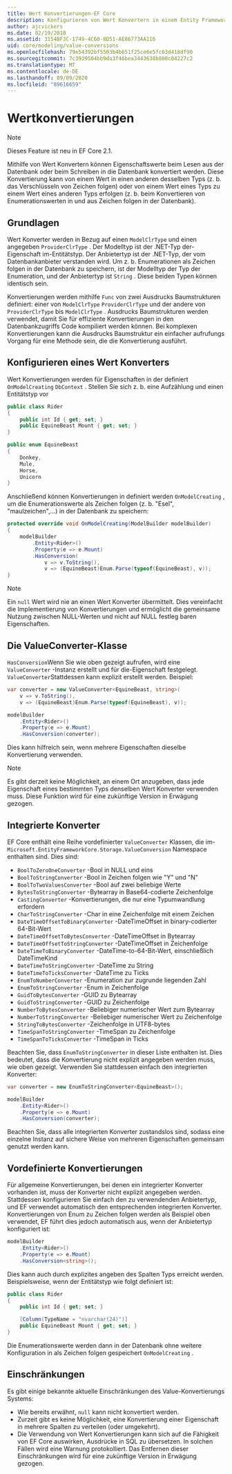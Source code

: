 ```yaml
---
title: Wert Konvertierungen-EF Core
description: Konfigurieren von Wert Konvertern in einem Entity Framework Core Modell
author: ajcvickers
ms.date: 02/19/2018
ms.assetid: 3154BF3C-1749-4C60-8D51-AE86773AA116
uid: core/modeling/value-conversions
ms.openlocfilehash: 79e54392bf5503b4b651f25ce6e5fc63d418df90
ms.sourcegitcommit: 7c3939504bb9da3f46bea3443638b808c04227c2
ms.translationtype: MT
ms.contentlocale: de-DE
ms.lasthandoff: 09/09/2020
ms.locfileid: "89616659"
---
```

# <a name="value-conversions"></a>Wertkonvertierungen

> [!NOTE]  
> Dieses Feature ist neu in EF Core 2.1.

Mithilfe von Wert Konvertern können Eigenschaftswerte beim Lesen aus der Datenbank oder beim Schreiben in die Datenbank konvertiert werden. Diese Konvertierung kann von einem Wert in einen anderen desselben Typs (z. b. das Verschlüsseln von Zeichen folgen) oder von einem Wert eines Typs zu einem Wert eines anderen Typs erfolgen (z. b. beim Konvertieren von Enumerationswerten in und aus Zeichen folgen in der Datenbank).

## <a name="fundamentals"></a>Grundlagen

Wert Konverter werden in Bezug auf einen `ModelClrType` und einen angegeben `ProviderClrType` . Der Modelltyp ist der .NET-Typ der-Eigenschaft im-Entitätstyp. Der Anbietertyp ist der .NET-Typ, der vom Datenbankanbieter verstanden wird. Um z. b. Enumerationen als Zeichen folgen in der Datenbank zu speichern, ist der Modelltyp der Typ der Enumeration, und der Anbietertyp ist `String` . Diese beiden Typen können identisch sein.

Konvertierungen werden mithilfe `Func` von zwei Ausdrucks Baumstrukturen definiert: einer von `ModelClrType` `ProviderClrType` und der andere von `ProviderClrType` bis `ModelClrType` . Ausdrucks Baumstrukturen werden verwendet, damit Sie für effiziente Konvertierungen in den Datenbankzugriffs Code kompiliert werden können. Bei komplexen Konvertierungen kann die Ausdrucks Baumstruktur ein einfacher aufrufungs Vorgang für eine Methode sein, die die Konvertierung ausführt.

## <a name="configuring-a-value-converter"></a>Konfigurieren eines Wert Konverters

Wert Konvertierungen werden für Eigenschaften in der definiert `OnModelCreating` `DbContext` . Stellen Sie sich z. b. eine Aufzählung und einen Entitätstyp vor

``` csharp
public class Rider
{
    public int Id { get; set; }
    public EquineBeast Mount { get; set; }
}

public enum EquineBeast
{
    Donkey,
    Mule,
    Horse,
    Unicorn
}
```

Anschließend können Konvertierungen in definiert werden `OnModelCreating` , um die Enumerationswerte als Zeichen folgen (z. b. "Esel", "maulzeichen",...) in der Datenbank zu speichern:

``` csharp
protected override void OnModelCreating(ModelBuilder modelBuilder)
{
    modelBuilder
        .Entity<Rider>()
        .Property(e => e.Mount)
        .HasConversion(
            v => v.ToString(),
            v => (EquineBeast)Enum.Parse(typeof(EquineBeast), v));
}
```

> [!NOTE]  
> Ein `null` Wert wird nie an einen Wert Konverter übermittelt. Dies vereinfacht die Implementierung von Konvertierungen und ermöglicht die gemeinsame Nutzung zwischen NULL-Werten und nicht auf NULL festleg baren Eigenschaften.

## <a name="the-valueconverter-class"></a>Die ValueConverter-Klasse

`HasConversion`Wenn Sie wie oben gezeigt aufrufen, wird eine `ValueConverter` -Instanz erstellt und für die-Eigenschaft festgelegt. `ValueConverter`Stattdessen kann explizit erstellt werden. Beispiel:

``` csharp
var converter = new ValueConverter<EquineBeast, string>(
    v => v.ToString(),
    v => (EquineBeast)Enum.Parse(typeof(EquineBeast), v));

modelBuilder
    .Entity<Rider>()
    .Property(e => e.Mount)
    .HasConversion(converter);
```

Dies kann hilfreich sein, wenn mehrere Eigenschaften dieselbe Konvertierung verwenden.

> [!NOTE]  
> Es gibt derzeit keine Möglichkeit, an einem Ort anzugeben, dass jede Eigenschaft eines bestimmten Typs denselben Wert Konverter verwenden muss. Diese Funktion wird für eine zukünftige Version in Erwägung gezogen.

## <a name="built-in-converters"></a>Integrierte Konverter

EF Core enthält eine Reihe vordefinierter `ValueConverter` Klassen, die im- `Microsoft.EntityFrameworkCore.Storage.ValueConversion` Namespace enthalten sind. Dies sind:

* `BoolToZeroOneConverter` -Bool in NULL und eins
* `BoolToStringConverter` -Bool in Zeichen folgen wie "Y" und "N"
* `BoolToTwoValuesConverter` -Bool auf zwei beliebige Werte
* `BytesToStringConverter` -Bytearray in Base64-codierte Zeichenfolge
* `CastingConverter` -Konvertierungen, die nur eine Typumwandlung erfordern
* `CharToStringConverter` -Char in eine Zeichenfolge mit einem Zeichen
* `DateTimeOffsetToBinaryConverter` -DateTimeOffset in binary-codierter 64-Bit-Wert
* `DateTimeOffsetToBytesConverter` -DateTimeOffset in Bytearray
* `DateTimeOffsetToStringConverter` -DateTimeOffset in Zeichenfolge
* `DateTimeToBinaryConverter` -DateTime-to-64-Bit-Wert, einschließlich DateTimeKind
* `DateTimeToStringConverter` -DateTime zu String
* `DateTimeToTicksConverter` -DateTime zu Ticks
* `EnumToNumberConverter` -Enumeration zur zugrunde liegenden Zahl
* `EnumToStringConverter` -Enum in Zeichenfolge
* `GuidToBytesConverter` -GUID zu Bytearray
* `GuidToStringConverter` -GUID zu Zeichenfolge
* `NumberToBytesConverter` -Beliebiger numerischer Wert zum Bytearray
* `NumberToStringConverter` -Beliebiger numerischer Wert zu Zeichenfolge
* `StringToBytesConverter` -Zeichenfolge in UTF8-bytes
* `TimeSpanToStringConverter` -TimeSpan zu Zeichenfolge
* `TimeSpanToTicksConverter` -TimeSpan in Ticks

Beachten Sie, dass `EnumToStringConverter` in dieser Liste enthalten ist. Dies bedeutet, dass die Konvertierung nicht explizit angegeben werden muss, wie oben gezeigt. Verwenden Sie stattdessen einfach den integrierten Konverter:

``` csharp
var converter = new EnumToStringConverter<EquineBeast>();

modelBuilder
    .Entity<Rider>()
    .Property(e => e.Mount)
    .HasConversion(converter);
```

Beachten Sie, dass alle integrierten Konverter zustandslos sind, sodass eine einzelne Instanz auf sichere Weise von mehreren Eigenschaften gemeinsam genutzt werden kann.

## <a name="pre-defined-conversions"></a>Vordefinierte Konvertierungen

Für allgemeine Konvertierungen, bei denen ein integrierter Konverter vorhanden ist, muss der Konverter nicht explizit angegeben werden. Stattdessen konfigurieren Sie einfach den zu verwendenden Anbietertyp, und EF verwendet automatisch den entsprechenden integrierten Konverter. Konvertierungen von Enum zu Zeichen folgen werden als Beispiel oben verwendet, EF führt dies jedoch automatisch aus, wenn der Anbietertyp konfiguriert ist:

``` csharp
modelBuilder
    .Entity<Rider>()
    .Property(e => e.Mount)
    .HasConversion<string>();
```

Dies kann auch durch explizites angeben des Spalten Typs erreicht werden. Beispielsweise, wenn der Entitätstyp wie folgt definiert ist:

``` csharp
public class Rider
{
    public int Id { get; set; }

    [Column(TypeName = "nvarchar(24)")]
    public EquineBeast Mount { get; set; }
}
```

Die Enumerationswerte werden dann in der Datenbank ohne weitere Konfiguration in als Zeichen folgen gespeichert `OnModelCreating` .

## <a name="limitations"></a>Einschränkungen

Es gibt einige bekannte aktuelle Einschränkungen des Value-Konvertierungs Systems:

* Wie bereits erwähnt, `null` kann nicht konvertiert werden.
* Zurzeit gibt es keine Möglichkeit, eine Konvertierung einer Eigenschaft in mehrere Spalten zu verteilen (oder umgekehrt).
* Die Verwendung von Wert Konvertierungen kann sich auf die Fähigkeit von EF Core auswirken, Ausdrücke in SQL zu übersetzen. In solchen Fällen wird eine Warnung protokolliert.
Das Entfernen dieser Einschränkungen wird für eine zukünftige Version in Erwägung gezogen.
